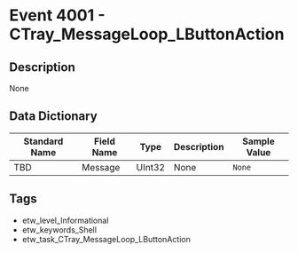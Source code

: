 # Event 4001 - CTray_MessageLoop_LButtonAction

## Description
None

## Data Dictionary
|Standard Name|Field Name|Type|Description|Sample Value|
|---|---|---|---|---|
|TBD|Message|UInt32|None|`None`|

## Tags
* etw_level_Informational
* etw_keywords_Shell
* etw_task_CTray_MessageLoop_LButtonAction